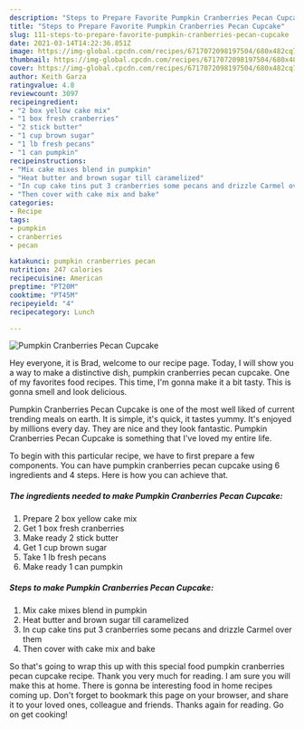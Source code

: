```yaml
---
description: "Steps to Prepare Favorite Pumpkin Cranberries Pecan Cupcake"
title: "Steps to Prepare Favorite Pumpkin Cranberries Pecan Cupcake"
slug: 111-steps-to-prepare-favorite-pumpkin-cranberries-pecan-cupcake
date: 2021-03-14T14:22:36.851Z
image: https://img-global.cpcdn.com/recipes/6717072098197504/680x482cq70/pumpkin-cranberries-pecan-cupcake-recipe-main-photo.jpg
thumbnail: https://img-global.cpcdn.com/recipes/6717072098197504/680x482cq70/pumpkin-cranberries-pecan-cupcake-recipe-main-photo.jpg
cover: https://img-global.cpcdn.com/recipes/6717072098197504/680x482cq70/pumpkin-cranberries-pecan-cupcake-recipe-main-photo.jpg
author: Keith Garza
ratingvalue: 4.8
reviewcount: 3097
recipeingredient:
- "2 box yellow cake mix"
- "1 box fresh cranberries"
- "2 stick butter"
- "1 cup brown sugar"
- "1 lb fresh pecans"
- "1 can pumpkin"
recipeinstructions:
- "Mix cake mixes blend in pumpkin"
- "Heat butter and brown sugar till caramelized"
- "In cup cake tins put 3 cranberries some pecans and drizzle Carmel over them"
- "Then cover with cake mix and bake"
categories:
- Recipe
tags:
- pumpkin
- cranberries
- pecan

katakunci: pumpkin cranberries pecan 
nutrition: 247 calories
recipecuisine: American
preptime: "PT20M"
cooktime: "PT45M"
recipeyield: "4"
recipecategory: Lunch

---
```



![Pumpkin Cranberries Pecan Cupcake](https://img-global.cpcdn.com/recipes/6717072098197504/680x482cq70/pumpkin-cranberries-pecan-cupcake-recipe-main-photo.jpg)

Hey everyone, it is Brad, welcome to our recipe page. Today, I will show you a way to make a distinctive dish, pumpkin cranberries pecan cupcake. One of my favorites food recipes. This time, I'm gonna make it a bit tasty. This is gonna smell and look delicious.

Pumpkin Cranberries Pecan Cupcake is one of the most well liked of current trending meals on earth. It is simple, it's quick, it tastes yummy. It's enjoyed by millions every day. They are nice and they look fantastic. Pumpkin Cranberries Pecan Cupcake is something that I've loved my entire life.




To begin with this particular recipe, we have to first prepare a few components. You can have pumpkin cranberries pecan cupcake using 6 ingredients and 4 steps. Here is how you can achieve that.

<!--inarticleads1-->

##### The ingredients needed to make Pumpkin Cranberries Pecan Cupcake:

1. Prepare 2 box yellow cake mix
1. Get 1 box fresh cranberries
1. Make ready 2 stick butter
1. Get 1 cup brown sugar
1. Take 1 lb fresh pecans
1. Make ready 1 can pumpkin




<!--inarticleads2-->

##### Steps to make Pumpkin Cranberries Pecan Cupcake:

1. Mix cake mixes blend in pumpkin
1. Heat butter and brown sugar till caramelized
1. In cup cake tins put 3 cranberries some pecans and drizzle Carmel over them
1. Then cover with cake mix and bake




So that's going to wrap this up with this special food pumpkin cranberries pecan cupcake recipe. Thank you very much for reading. I am sure you will make this at home. There is gonna be interesting food in home recipes coming up. Don't forget to bookmark this page on your browser, and share it to your loved ones, colleague and friends. Thanks again for reading. Go on get cooking!
